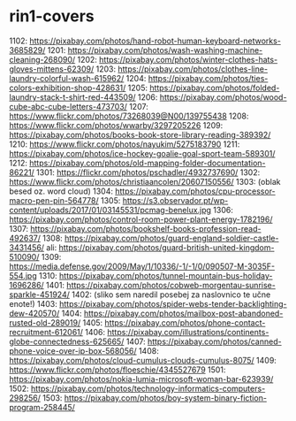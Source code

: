 # rin1-covers

1102: https://pixabay.com/photos/hand-robot-human-keyboard-networks-3685829/
1201: https://pixabay.com/photos/wash-washing-machine-cleaning-268090/
1202: https://pixabay.com/photos/winter-clothes-hats-gloves-mittens-62309/
1203: https://pixabay.com/photos/clothes-line-laundry-colorful-wash-615962/
1204: https://pixabay.com/photos/ties-colors-exhibition-shop-428631/
1205: https://pixabay.com/photos/folded-laundry-stack-t-shirt-red-443509/
1206: https://pixabay.com/photos/wood-cube-abc-cube-letters-473703/
1207: https://www.flickr.com/photos/73268039@N00/139755438
1208: https://www.flickr.com/photos/wwarby/3297205226
1209: https://pixabay.com/photos/books-book-store-library-reading-389392/
1210: https://www.flickr.com/photos/nayukim/5275183790
1211: https://pixabay.com/photos/ice-hockey-goalie-goal-sport-team-589301/
1212: https://pixabay.com/photos/old-mapping-folder-documentation-86221/
1301: https://flickr.com/photos/pschadler/4932737690/
1302: https://www.flickr.com/photos/christiaancolen/20607150556/
1303: (oblak besed oz. word cloud)
1304: https://pixabay.com/photos/cpu-processor-macro-pen-pin-564778/
1305: https://s3.observador.pt/wp-content/uploads/2017/01/03145531/pcmag-benelux.jpg
1306: https://pixabay.com/photos/control-room-power-plant-energy-1782196/
1307: https://pixabay.com/photos/bookshelf-books-profession-read-492637/
1308: https://pixabay.com/photos/guard-england-soldier-castle-3431456/
 ali: https://pixabay.com/photos/guard-british-united-kingdom-510090/
1309: https://media.defense.gov/2009/May/1/10336/-1/-1/0/090507-M-3035F-554.jpg
1310: https://pixabay.com/photos/tunnel-mountain-bus-holiday-1696286/
1401: https://pixabay.com/photos/cobweb-morgentau-sunrise-sparkle-451924/
1402: (sliko sem naredil posebej za naslovnico te učne enote!)
1403: https://pixabay.com/photos/spider-webs-tender-backlighting-dew-420570/
1404: https://pixabay.com/photos/mailbox-post-abandoned-rusted-old-289019/
1405: https://pixabay.com/photos/phone-contact-recruitment-612061/
1406: https://pixabay.com/illustrations/continents-globe-connectedness-625665/
1407: https://pixabay.com/photos/canned-phone-voice-over-ip-box-568056/
1408: https://pixabay.com/photos/cloud-cumulus-clouds-cumulus-8075/
1409: https://www.flickr.com/photos/floeschie/4345527679
1501: https://pixabay.com/photos/nokia-lumia-microsoft-woman-bar-623939/
1502: https://pixabay.com/photos/technology-informatics-computers-298256/
1503: https://pixabay.com/photos/boy-system-binary-fiction-program-258445/
